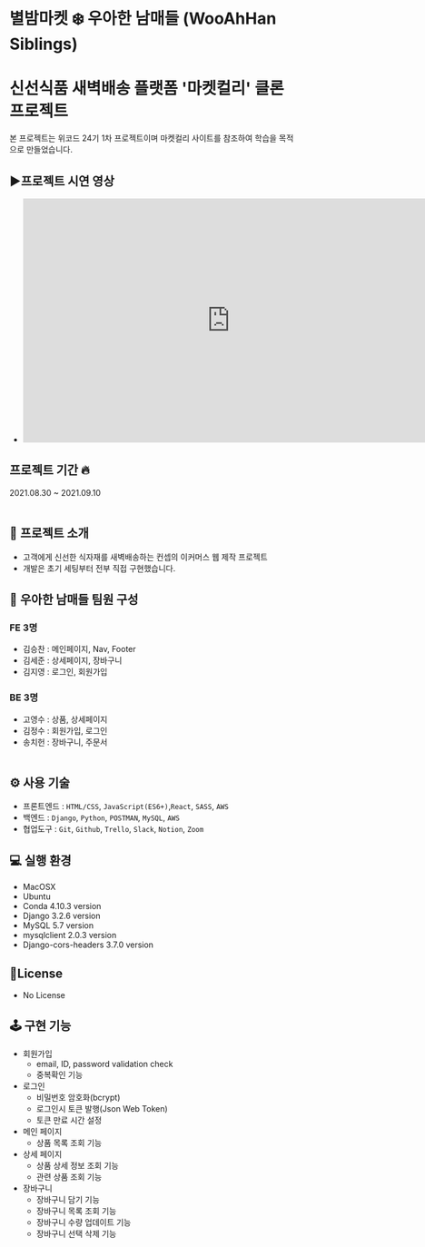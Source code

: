 # 별밤마켓 ❄️ 우아한 남매들 (WooAhHan Siblings)<br>

<h1>신선식품 새벽배송 플랫폼 '마켓컬리' 클론 프로젝트</h1>
본 프로젝트는 위코드 24기 1차 프로젝트이며 마켓컬리 사이트를 참조하여 학습을 목적으로 만들었습니다.

## ▶️프로젝트 시연 영상<br>

- <iframe width="728" height="430" src="https://www.youtube.com/embed/DxWUIC6c57E" title="YouTube video player" frameborder="0" allow="accelerometer; autoplay; clipboard-write; encrypted-media; gyroscope; picture-in-picture" allowfullscreen></iframe>

## 프로젝트 기간 🔥<br>

2021.08.30 ~ 2021.09.10<br><br>

## 🎊 프로젝트 소개<br>

- 고객에게 신선한 식자재를 새벽배송하는 컨셉의 이커머스 웹 제작 프로젝트
- 개발은 초기 세팅부터 전부 직접 구현했습니다.

## 🚀 우아한 남매들 팀원 구성<br>

### FE 3명<br>

- 김승찬 : 메인페이지, Nav, Footer<br>
- 김세준 : 상세페이지, 장바구니<br>
- 김지영 : 로그인, 회원가입<br>

### BE 3명<br>

- 고영수 : 상품, 상세페이지<br>
- 김정수 : 회원가입, 로그인<br>
- 송치헌 : 장바구니, 주문서<br><br>

## ⚙️ 사용 기술<br>

- 프론트엔드 : `HTML/CSS`, `JavaScript(ES6+)`,`React`, `SASS`, `AWS`<br>
- 백엔드 : `Django`, `Python`, `POSTMAN`, `MySQL`, `AWS`<br>
- 협업도구 : `Git`, `Github`, `Trello`, `Slack`, `Notion`, `Zoom`<br>

## 💻 실행 환경<br>

- MacOSX
- Ubuntu
- Conda 4.10.3 version
- Django 3.2.6 version
- MySQL 5.7 version
- mysqlclient 2.0.3 version
- Django-cors-headers 3.7.0 version

## 📜License<br>

- No License

## 🕹 구현 기능<br>

- 회원가입
  - email, ID, password validation check
  - 중복확인 기능
- 로그인
  - 비밀번호 암호화(bcrypt)
  - 로그인시 토큰 발행(Json Web Token)
  - 토큰 만료 시간 설정
- 메인 페이지
  - 상품 목록 조회 기능
- 상세 페이지
  - 상품 상세 정보 조회 기능
  - 관련 상품 조회 기능
- 장바구니
  - 장바구니 담기 기능
  - 장바구니 목록 조회 기능
  - 장바구니 수량 업데이트 기능
  - 장바구니 선택 삭제 기능
  
